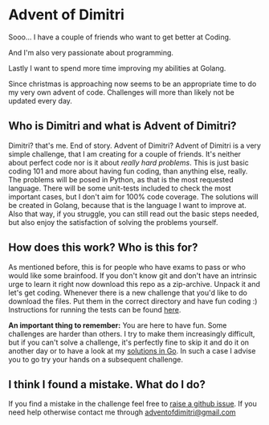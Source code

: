 # Advent of Dimitri 

Sooo... I have a couple of friends who want to get better at Coding.

And I'm also very passionate about programming. 

Lastly I want to spend more time improving my abilities at Golang. 

Since christmas is approaching now seems to be an appropriate time to do my very own advent of code. 
Challenges will more than likely not be updated every day. 


## Who is Dimitri and what is Advent of Dimitri?
Dimitri? that's me. End of story. 
Advent of Dimitri? Advent of Dimitri is a very simple challenge, that I am creating for a couple of friends. It's neither about perfect code nor is it about _really hard problems_. This is just basic coding 101 and more about having fun coding, than anything else, really. 
The problems will be posed in Python, as that is the most requested language. There will be some unit-tests included to check the most important cases, but I don't aim for 100% code coverage. 
The solutions will be created in Golang, because that is the language I want to improve at. Also that way, if you struggle, you can still read out the basic steps needed, but also enjoy the satisfaction of solving the problems yourself. 

## How does this work? Who is this for?

As mentioned before, this is for people who have exams to pass or who would like some brainfood. 
If you don't know git and don't have an intrinsic urge to learn it right now download this repo as a zip-archive. Unpack it and let's get coding. Whenever there is a new challenge that you'd like to do download the files. Put them in the correct directory and have fun coding :) 
Instructions for running the tests can be found [here](https://github.com/DimitriFankhauser/Advent_Of_Dimitri/blob/master/python/instructions.md). 

**An important thing to remember:** You are here to have fun. Some challenges are harder than others. 
I try to make them increasingly difficult, but if you can't solve a challenge, it's perfectly fine to skip it and do it on another day or to have a look at my [solutions in Go](https://github.com/DimitriFankhauser/Advent_Of_Dimitri/tree/master/Golang). 
In such a case I advise you to go try your hands on a subsequent challenge.  

## I think I found a mistake. What do I do?
If you find a mistake in the challenge feel free to [raise a github issue](https://github.com/DimitriFankhauser/Advent_Of_Dimitri/issues). If you need help otherwise contact me through [adventofdimitri@gmail.com](mailto:adventofdimitri@gmail.com)



